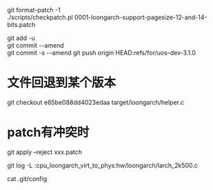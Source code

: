 git format-patch -1  
./scripts/checkpatch.pl 0001-loongarch-support-pagesize-12-and-14-bits.patch  

git add -u  
git commit --amend  
git commit -s --amend
git push origin HEAD:refs/for/uos-dev-3.1.0  


# 文件回退到某个版本
git checkout e85be088dd4023edaa target/loongarch/helper.c 
# patch有冲突时
git apply –reject xxx.patch

git log -L :cpu_loongarch_virt_to_phys:hw/loongarch/larch_2k500.c

cat .git/config
